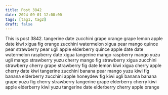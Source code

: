 ```yaml
---
title: Post 3842
date: 2024-09-01 12:00:00
tags: [tag1, tag2]
draft: false
---
```

This is post 3842.
tangerine
date
zucchini
grape
orange
grape
lemon
apple
date
kiwi
xigua
fig
orange
zucchini
watermelon
xigua
pear
mango
quince
pear
strawberry
pear
ugli
apple
elderberry
quince
apple
date
date
watermelon
raspberry
date
xigua
tangerine
mango
raspberry
mango
yuzu
ugli
mango
strawberry
yuzu
cherry
mango
fig
strawberry
xigua
zucchini
strawberry
cherry
grape
strawberry
fig
date
lemon
kiwi
xigua
cherry
apple
cherry
date
kiwi
tangerine
zucchini
banana
pear
mango
yuzu
kiwi
fig
banana
elderberry
zucchini
apple
honeydew
fig
kiwi
ugli
banana
banana
grape
yuzu
fig
cherry
strawberry
tangerine
grape
elderberry
cherry
kiwi
apple
elderberry
kiwi
yuzu
tangerine
date
elderberry
cherry
apple
orange
